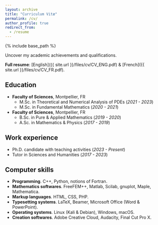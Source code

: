 ```yaml
---
layout: archive
title: "Curriculum Vitæ"
permalink: /cv/
author_profile: true
redirect_from:
  - /resume
---
```


{% include base_path %}

Uncover my academic achievements and qualifications.

<b>Full resume</b>: [English]({{ site.url }}/files/cv/CV_ENG.pdf) & [French]({{ site.url }}/files/cv/CV_FR.pdf).

## Education

* <b>Faculty of Sciences</b>, Montpellier, FR
  * M.Sc. in Theoretical and Numerical Analysis of PDEs (<i>2021 - 2023</i>) 
  * M.Sc. in Fundamental Mathematics (<i>2020 - 2021</i>)
* <b>Faculty of Sciences</b>, Montpellier, FR
  * B.Sc. in Pure & Applied Mathematics (<i>2019 - 2020</i>)
  * A.Sc. in Mathematics & Physics (<i>2017 - 2019</i>)

## Work experience

* Ph.D. candidate with teaching activities (<i>2023 - Present</i>)
* Tutor in Sciences and Humanities (<i>2017 - 2023</i>)

## Computer skills

* <b>Programming</b>. C++, Python, notions of Fortran.  
* <b>Mathematics softwares</b>. FreeFEM++, Matlab, Scilab, gnuplot, Maple, Mathematica.
* <b>Markup languages</b>. HTML, CSS, PHP.
* <b>Typesetting systems</b>. LaTeX, Beamer, Microsoft Office (Word & PowerPoint). 
* <b>Operating systems</b>. Linux (Kali & Debian), Windows, macOS. 
* <b>Creation softwares</b>. Adobe Creative Cloud, Audacity, Final Cut Pro X. 

